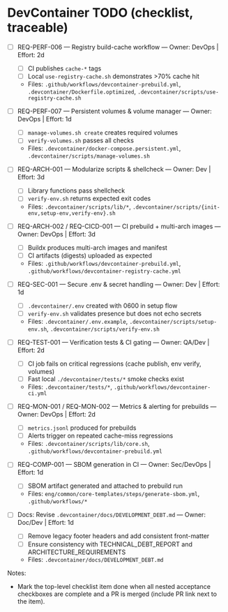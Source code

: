 # DevContainer TODO (checklist, traceable)

- [ ] REQ-PERF-006 — Registry build-cache workflow  — Owner: DevOps | Effort: 2d
  - [ ] CI publishes `cache-*` tags
  - [ ] Local `use-registry-cache.sh` demonstrates >70% cache hit
  - Files: `.github/workflows/devcontainer-prebuild.yml`, `.devcontainer/Dockerfile.optimized`, `.devcontainer/scripts/use-registry-cache.sh`

- [ ] REQ-PERF-007 — Persistent volumes & volume manager — Owner: DevOps | Effort: 1d
  - [ ] `manage-volumes.sh create` creates required volumes
  - [ ] `verify-volumes.sh` passes all checks
  - Files: `.devcontainer/docker-compose.persistent.yml`, `.devcontainer/scripts/manage-volumes.sh`

- [ ] REQ-ARCH-001 — Modularize scripts & shellcheck — Owner: Dev | Effort: 3d
  - [ ] Library functions pass shellcheck
  - [ ] `verify-env.sh` returns expected exit codes
  - Files: `.devcontainer/scripts/lib/*`, `.devcontainer/scripts/{init-env,setup-env,verify-env}.sh`

- [ ] REQ-ARCH-002 / REQ-CICD-001 — CI prebuild + multi-arch images — Owner: DevOps | Effort: 3d
  - [ ] Buildx produces multi-arch images and manifest
  - [ ] CI artifacts (digests) uploaded as expected
  - Files: `.github/workflows/devcontainer-prebuild.yml`, `.github/workflows/devcontainer-registry-cache.yml`

- [ ] REQ-SEC-001 — Secure .env & secret handling — Owner: Dev | Effort: 1d
  - [ ] `.devcontainer/.env` created with 0600 in setup flow
  - [ ] `verify-env.sh` validates presence but does not echo secrets
  - Files: `.devcontainer/.env.example`, `.devcontainer/scripts/setup-env.sh`, `.devcontainer/scripts/verify-env.sh`

- [ ] REQ-TEST-001 — Verification tests & CI gating — Owner: QA/Dev | Effort: 2d
  - [ ] CI job fails on critical regressions (cache publish, env verify, volumes)
  - [ ] Fast local `./devcontainer/tests/*` smoke checks exist
  - Files: `.devcontainer/tests/*`, `.github/workflows/devcontainer-ci.yml`

- [ ] REQ-MON-001 / REQ-MON-002 — Metrics & alerting for prebuilds — Owner: DevOps | Effort: 2d
  - [ ] `metrics.jsonl` produced for prebuilds
  - [ ] Alerts trigger on repeated cache-miss regressions
  - Files: `.devcontainer/scripts/lib/core.sh`, `.github/workflows/devcontainer-prebuild.yml`

- [ ] REQ-COMP-001 — SBOM generation in CI — Owner: Sec/DevOps | Effort: 1d
  - [ ] SBOM artifact generated and attached to prebuild run
  - Files: `eng/common/core-templates/steps/generate-sbom.yml`, `.github/workflows/*`

- [ ] Docs: Revise `.devcontainer/docs/DEVELOPMENT_DEBT.md` — Owner: Doc/Dev | Effort: 1d
  - [ ] Remove legacy footer headers and add consistent front-matter
  - [ ] Ensure consistency with TECHNICAL_DEBT_REPORT and ARCHITECTURE_REQUIREMENTS
  - Files: `.devcontainer/docs/DEVELOPMENT_DEBT.md`

Notes:
- Mark the top-level checklist item done when all nested acceptance checkboxes are complete and a PR is merged (include PR link next to the item).

